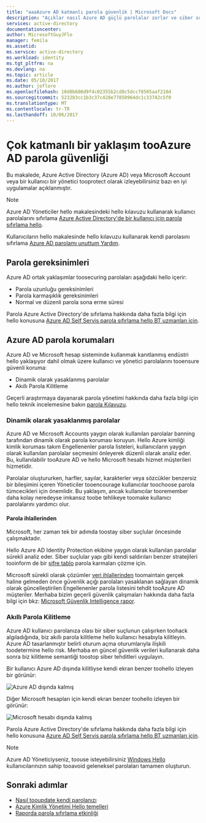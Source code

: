 ```yaml
---
title: "aaaAzure AD katmanlı parola güvenlik | Microsoft Docs"
description: "Açıklar nasıl Azure AD güçlü parolalar zorlar ve siber suçlular kullanıcı parolaları korur"
services: active-directory
documentationcenter: 
author: MicrosoftGuyJFlo
manager: femila
ms.assetid: 
ms.service: active-directory
ms.workload: identity
ms.tgt_pltfrm: na
ms.devlang: na
ms.topic: article
ms.date: 05/10/2017
ms.author: joflore
ms.openlocfilehash: 10d8b600d9f4c02355b2cd8c5dccf8505aaf210d
ms.sourcegitcommit: 523283cc1b3c37c428e77850964dc1c33742c5f0
ms.translationtype: MT
ms.contentlocale: tr-TR
ms.lasthandoff: 10/06/2017
---
```

# <a name="a-multi-tiered-approach-tooazure-ad-password-security"></a>Çok katmanlı bir yaklaşım tooAzure AD parola güvenliği

Bu makalede, Azure Active Directory (Azure AD) veya Microsoft Account veya bir kullanıcı bir yönetici tooprotect olarak izleyebilirsiniz bazı en iyi uygulamalar açıklanmıştır.

 > [!NOTE]
 > Azure AD Yöneticiler hello makalesindeki hello kılavuzu kullanarak kullanıcı parolalarını sıfırlama [Azure Active Directory'de bir kullanıcı için parola sıfırlama hello](active-directory-users-reset-password-azure-portal.md).
 >
 > Kullanıcıların hello makalesinde hello kılavuzu kullanarak kendi parolasını sıfırlama [Azure AD parolamı unuttum Yardım](active-directory-passwords-update-your-own-password.md).
 >

## <a name="password-requirements"></a>Parola gereksinimleri

Azure AD ortak yaklaşımlar toosecuring parolaları aşağıdaki hello içerir:

* Parola uzunluğu gereksinimleri
* Parola karmaşıklık gereksinimleri
* Normal ve düzenli parola sona erme süresi

Parola Azure Active Directory'de sıfırlama hakkında daha fazla bilgi için hello konusuna [Azure AD Self Servis parola sıfırlama hello BT uzmanları için](active-directory-passwords.md).

## <a name="azure-ad-password-protections"></a>Azure AD parola korumaları

Azure AD ve Microsoft hesap sisteminde kullanmak kanıtlanmış endüstri hello yaklaşıyor dahil olmak üzere kullanıcı ve yönetici parolalarını tooensure güvenli koruma:

* Dinamik olarak yasaklanmış parolalar
* Akıllı Parola Kilitleme

Geçerli araştırmaya dayanarak parola yönetimi hakkında daha fazla bilgi için hello teknik incelemesine bakın [parola Kılavuzu](http://aka.ms/passwordguidance).

### <a name="dynamically-banned-passwords"></a>Dinamik olarak yasaklanmış parolalar

Azure AD ve Microsoft Accounts yaygın olarak kullanılan parolalar banning tarafından dinamik olarak parola koruması koruyun. Hello Azure kimliği kimlik koruması takım Engellenenler parola listeleri, kullanıcıların yaygın olarak kullanılan parolalar seçmesini önleyerek düzenli olarak analiz eder. Bu, kullanılabilir tooAzure AD ve hello Microsoft hesabı hizmet müşterileri hizmetidir.

Parolalar oluştururken, harfler, sayılar, karakterler veya sözcükler benzersiz bir bileşimini içeren Yöneticiler tooencourage kullanıcılar toochoose parola tümcecikleri için önemlidir. Bu yaklaşım, ancak kullanıcılar tooremember daha kolay neredeyse imkansız toobe tehlikeye toomake kullanıcı parolalarını yardımcı olur.

#### <a name="password-breaches"></a>Parola ihlallerinden

Microsoft, her zaman tek bir adımda toostay siber suçlular öncesinde çalışmaktadır.

Hello Azure AD Identity Protection ekibine yaygın olarak kullanılan parolalar sürekli analiz eder. Siber suçlular yapı gibi kendi saldırıları benzer stratejileri tooinform de bir [şifre tablo](https://en.wikipedia.org/wiki/Rainbow_table) parola karmaları çözme için.

Microsoft sürekli olarak çözümler [veri ihlallerinden](https://www.privacyrights.org/data-breaches) toomaintain gerçek haline gelmeden önce güvenlik açığı parolaları yasaklanan sağlayan dinamik olarak güncelleştirilen Engellenenler parola listesini tehdit tooAzure AD müşteriler. Merhaba bizim geçerli güvenlik çalışmaları hakkında daha fazla bilgi için bkz: [Microsoft Güvenlik Intelligence rapor](https://www.microsoft.com/security/sir/default.aspx).

### <a name="smart-password-lockout"></a>Akıllı Parola Kilitleme

Azure AD kullanıcı parolanıza olası bir siber suçlunun çalışırken toohack algıladığında, biz akıllı parola kilitleme hello kullanıcı hesabıyla kilitleyin. Azure AD tasarlanmıştır belirli oturum açma oturumlarıyla ilişkili toodetermine hello risk. Merhaba en güncel güvenlik verileri kullanarak daha sonra biz kilitleme semantiği toostop siber tehditleri uygulayın.

Bir kullanıcı Azure AD dışında kilitliyse kendi ekran benzer toohello izleyen bir görünür:

  ![Azure AD dışında kalmış](./media/active-directory-secure-passwords/locked-out-azuread.png)

Diğer Microsoft hesapları için kendi ekran benzer toohello izleyen bir görünür:

  ![Microsoft hesabı dışında kalmış](./media/active-directory-secure-passwords/locked-out-ms-accounts.png)

Parola Azure Active Directory'de sıfırlama hakkında daha fazla bilgi için hello konusuna [Azure AD Self Servis parola sıfırlama hello BT uzmanları için](active-directory-passwords.md).

  >[!NOTE]
  >Azure AD Yöneticiyseniz, toouse isteyebilirsiniz [Windows Hello](https://www.microsoft.com/windows/windows-hello) kullanıcılarınızın sahip tooavoid geleneksel parolaları tamamen oluşturun.
  >

## <a name="next-steps"></a>Sonraki adımlar

* [Nasıl tooupdate kendi parolanızı](active-directory-passwords-update-your-own-password.md)
* [Azure Kimlik Yönetimi Hello temelleri](fundamentals-identity.md)
* [Raporda parola sıfırlama etkinliği](active-directory-passwords-reporting.md)



